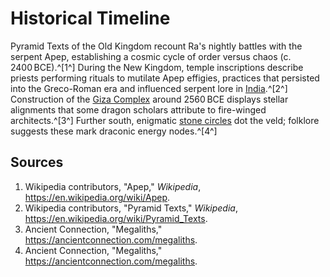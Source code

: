 # Historical Timeline

Pyramid Texts of the Old Kingdom recount Ra's nightly battles with the serpent Apep, establishing a cosmic cycle of order versus chaos (c. 2400 BCE).^[1^] During the New Kingdom, temple inscriptions describe priests performing rituals to mutilate Apep effigies, practices that persisted into the Greco-Roman era and influenced serpent lore in [India](../../India/Historical-Timeline/README.md).^[2^]
Construction of the [Giza Complex](../../megaliths/Africa/giza-complex.md) around 2560 BCE displays stellar alignments that some dragon scholars attribute to fire-winged architects.^[3^] Further south, enigmatic [stone circles](../../megaliths/Africa/stone-circles-south-africa.md) dot the veld; folklore suggests these mark draconic energy nodes.^[4^]

## Sources
1. Wikipedia contributors, "Apep," *Wikipedia*, <https://en.wikipedia.org/wiki/Apep>.
2. Wikipedia contributors, "Pyramid Texts," *Wikipedia*, <https://en.wikipedia.org/wiki/Pyramid_Texts>.
3. Ancient Connection, "Megaliths," <https://ancientconnection.com/megaliths>.
4. Ancient Connection, "Megaliths," <https://ancientconnection.com/megaliths>.
